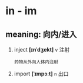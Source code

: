 # in - im

## meaning: 向内/进入

1. inject **[ɪnˈdʒekt]** `v` 注射

   ```
   药物从外向人体内注射
   ```

2. import **[ˈɪmpɔːt]** `n` 出口
